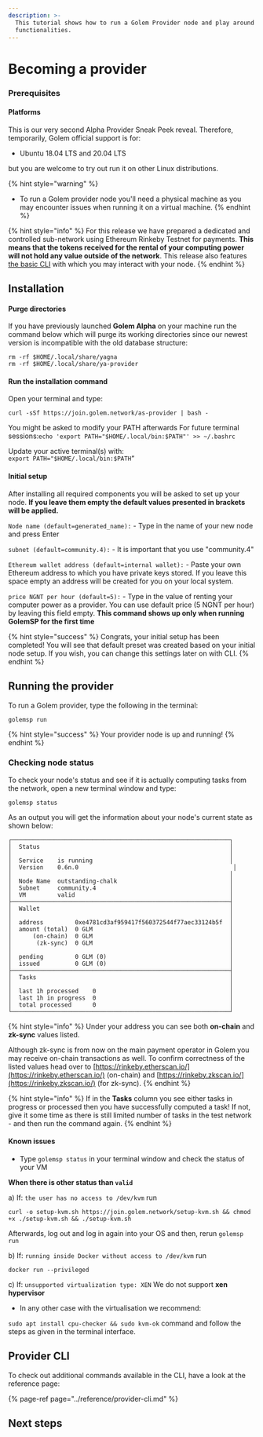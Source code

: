 ```yaml
---
description: >-
  This tutorial shows how to run a Golem Provider node and play around with its
  functionalities.
---
```


# Becoming a provider

### Prerequisites

#### Platforms

This is our very second Alpha Provider Sneak Peek reveal. Therefore, temporarily, Golem official support is for:

* Ubuntu 18.04 LTS and 20.04 LTS

but you are welcome to try out run it on other Linux distributions. 

{% hint style="warning" %}
* To run a Golem provider node you'll need a physical machine as you may encounter issues when running it on a virtual machine.
{% endhint %}

{% hint style="info" %}
For this release we have prepared a dedicated and controlled sub-network using Ethereum Rinkeby Testnet for payments. **This means that the tokens received for the rental of your computing power will not hold any value outside of the network**. This release also features [the basic CLI](https://golem-network.gitbook.io/golem-sdk-develop/reference/provider-cli) with which you may interact with your node.
{% endhint %}

## Installation

#### Purge directories

If you have previously launched **Golem Alpha** on your machine run the command below which will purge its working directories since our newest version is incompatible with the old database structure:

```text
rm -rf $HOME/.local/share/yagna
rm -rf $HOME/.local/share/ya-provider
```

#### Run the installation command

Open your terminal and type:

```text
curl -sSf https://join.golem.network/as-provider | bash -

```

You might be asked to modify your PATH afterwards For future terminal sessions:`echo 'export PATH="$HOME/.local/bin:$PATH"' >> ~/.bashrc`

Update your active terminal\(s\) with:  
`export PATH="$HOME/.local/bin:$PATH”`

#### Initial setup

After installing all required components you will be asked to set up your node. **If you leave them empty the default values presented in brackets will be applied.**

`Node name (default=generated_name):` - Type in the name of your new node and press Enter

`subnet (default=community.4):` - It is important that you use "community.4"

`Ethereum wallet address (default=internal wallet):`  - Paste your own Ethereum address to which you have private keys stored. If you leave this space empty an address will be created for you on your local system.

`price NGNT per hour (default=5):` - Type in the value of renting your computer power as a provider. You can use default price \(5 NGNT per hour\) by leaving this field empty. **This command shows up only when running GolemSP for the first time**

{% hint style="success" %}
Congrats, your initial setup has been completed! You will see that default preset was created based on your initial node setup. If you wish, you can change this settings later on with CLI.
{% endhint %}

## Running the provider

To run a Golem provider, type the following in the terminal:

```text
golemsp run
```

{% hint style="success" %}
Your provider node is up and running!
{% endhint %}

### Checking node status

To check your node's status and see if it is actually computing tasks from the network, open a new terminal window and type:

```text
golemsp status
```

As an output you will get the information about your node's current state as shown below:

```text
┌──────────────────────────────────────────────────────────────┐
│  Status                                                      │
│                                                              │
│  Service    is running                                       │
│  Version    0.6n.0                                            │
│                                                              │
│  Node Name  outstanding-chalk                                │
│  Subnet     community.4                                      │
│  VM         valid                                            │
├──────────────────────────────────────────────────────────────┤
│  Wallet                                                      │
│                                                              │
│  address         0xe4781cd3af959417f560372544f77aec33124b5f  │
│  amount (total)  0 GLM                                       │
│      (on-chain)  0 GLM                                       │
│       (zk-sync)  0 GLM                                       │
│                                                              │
│  pending         0 GLM (0)                                   │
│  issued          0 GLM (0)                                   │
├──────────────────────────────────────────────────────────────┤
│  Tasks                                                       │
│                                                              │
│  last 1h processed    0                                      │
│  last 1h in progress  0                                      │
│  total processed      0                                      │
└──────────────────────────────────────────────────────────────┘

```

{% hint style="info" %}
Under your address you can see both **on-chain** and **zk-sync** values listed. 

Although zk-sync is from now on the main payment operator in Golem you may receive on-chain transactions as well. To confirm correctness of the listed values head over to [https://rinkeby.etherscan.io/](https://rinkeby.etherscan.io/) \(on-chain\) and [https://rinkeby.zkscan.io/](https://rinkeby.zkscan.io/) \(for zk-sync\).
{% endhint %}

{% hint style="info" %}
If in the **Tasks** column you see either tasks in progress or processed then you have successfully computed a task! If not, give it some time as there is still limited number of tasks in the test network - and then run the command again.
{% endhint %}



#### Known issues

* Type `golemsp status` in your terminal window and check the status of your VM

**When there is other status than `valid`**

a\) If: `the user has no access to /dev/kvm` run

```text
curl -o setup-kvm.sh https://join.golem.network/setup-kvm.sh && chmod +x ./setup-kvm.sh && ./setup-kvm.sh
```

Afterwards, log out and log in again into your OS and then, rerun `golemsp run`

b\) If: `running inside Docker without access to /dev/kvm` run

```text
docker run --privileged
```

c\) If: `unsupported virtualization type: XEN` We do not support **xen hypervisor**

* In any other case with the virtualisation we recommend:

`sudo apt install cpu-checker && sudo kvm-ok` command and follow the steps as given in the terminal interface.

## Provider CLI

To check out additional commands available in the CLI, have a look at the reference page:

{% page-ref page="../reference/provider-cli.md" %}

## Next steps

